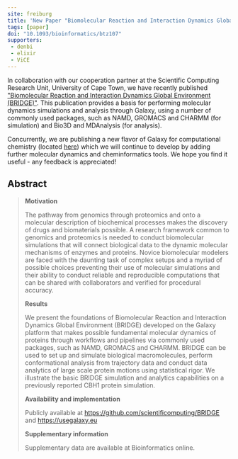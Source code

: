 ```yaml
---
site: freiburg
title: 'New Paper "Biomolecular Reaction and Interaction Dynamics Global Environment (BRIDGE)'
tags: [paper]
doi: "10.1093/bioinformatics/btz107"
supporters:
 - denbi
 - elixir
 - ViCE
---
```


In collaboration with our cooperation partner at the Scientific Computing Research Unit, University of Cape Town, we have recently published ["Biomolecular Reaction and Interaction Dynamics Global Environment (BRIDGE)"](https://academic.oup.com/bioinformatics/advance-article/doi/10.1093/bioinformatics/btz107/5317160). This publication provides a basis for performing molecular dynamics simulations and analysis through Galaxy, using a number of commonly used packages, such as NAMD, GROMACS and CHARMM (for simulation) and Bio3D and MDAnalysis (for analysis).

Concurrently, we are publishing a new flavor of Galaxy for computational chemistry (located [here](https://cheminformatics.usegalaxy.eu/)) which we will continue to develop by adding further molecular dynamics and cheminformatics tools. We hope you find it useful - any feedback is appreciated!

## Abstract

>**Motivation**
>
>The pathway from genomics through proteomics and onto a molecular description of biochemical processes makes the discovery of drugs and biomaterials possible. A research framework common to genomics and proteomics is needed to conduct biomolecular simulations that will connect biological data to the dynamic molecular mechanisms of enzymes and proteins. Novice biomolecular modelers are faced with the daunting task of complex setups and a myriad of possible choices preventing their use of molecular simulations and their ability to conduct reliable and reproducible computations that can be shared with collaborators and verified for procedural accuracy.
>
>**Results**
>
>We present the foundations of Biomolecular Reaction and Interaction Dynamics Global Environment (BRIDGE) developed on the Galaxy platform that makes possible fundamental molecular dynamics of proteins through workflows and pipelines via commonly used packages, such as NAMD, GROMACS and CHARMM. BRIDGE can be used to set up and simulate biological macromolecules, perform conformational analysis from trajectory data and conduct data analytics of large scale protein motions using statistical rigor. We illustrate the basic BRIDGE simulation and analytics capabilities on a previously reported CBH1 protein simulation.
>
>**Availability and implementation**
>
>Publicly available at https://github.com/scientificomputing/BRIDGE and https://usegalaxy.eu
>
>**Supplementary information**
>
>Supplementary data are available at Bioinformatics online.

